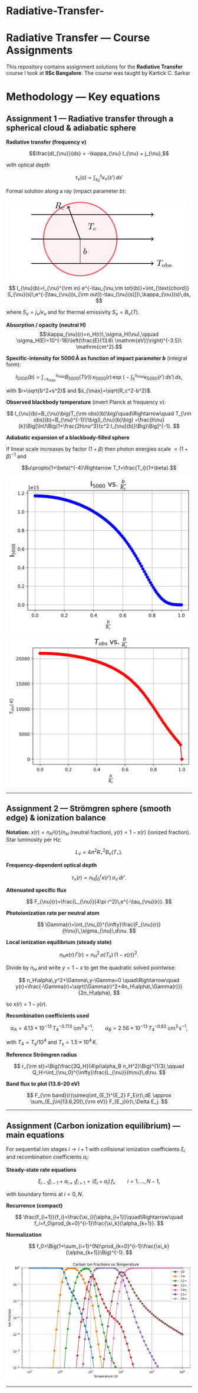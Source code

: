 # Radiative-Transfer-
# Radiative Transfer — Course Assignments

This repository contains assignment solutions for the **Radiative Transfer** course I took at **IISc Bangalore**.
The course was taught by Kartick C. Sarkar

# Methodology — Key equations 

## Assignment 1 — Radiative transfer through a spherical cloud & adiabatic sphere

**Radiative transfer (frequency ν)**  

$$\frac{dI_{\nu}}{ds} = -\kappa_{\nu} I_{\nu} + j_{\nu},$$

with optical depth

$$\tau_{\nu}(s)=\int_{s_0}^{s}\kappa_{\nu}(s')\,ds'$$

Formal solution along a ray (impact parameter $b$):

![Sphere](ass_2.png)

$$
I_{\nu}(b)=I_{\nu}^{\rm in} e^{-\tau_{\nu,\rm tot}(b)}+\int_{\text{chord}} S_{\nu}(s)\,e^{-[\tau_{\nu}(s_{\rm out})-\tau_{\nu}(s)]}\,\kappa_{\nu}(s)\,ds,
$$

where $S_{\nu}=j_{\nu}/\kappa_{\nu}$ and for thermal emissivity $S_{\nu}=B_{\nu}(T)$.

**Absorption / opacity (neutral H)**  
$$\kappa_{\nu}(r)=n_H(r)\,\sigma_H(\nu),\qquad \sigma_H(E)=10^{-18}\left(\frac{E}{13.6\ \mathrm{eV}}\right)^{-3.5}\ \mathrm{cm^2}.$$

**Specific-intensity for 5000 Å as function of impact parameter $b$** (integral form):

$$
I_{5000}(b)=\int_{-s_{\max}}^{s_{\max}} B_{5000}(T(r))\,\kappa_{5000}(r)\,\exp\!\Big(-\int_{s}^{s_{\max}}\kappa_{5000}(r')\,ds'\Big)\,ds,
$$

with $r=\sqrt{b^2+s^2}$ and $s_{\max}=\sqrt{R_c^2-b^2}$.

**Observed blackbody temperature** (invert Planck at frequency $\nu$):

$$
I_{\nu}(b)=B_{\nu}\big(T_{\rm obs}(b)\big)\quad\Rightarrow\quad
T_{\rm obs}(b)=B_{\nu}^{-1}\!\big(I_{\nu}(b)\big)
=\frac{h\nu}{k}\Big[\ln\!\Big(1+\frac{2h\nu^3}{c^2 I_{\nu}(b)}\Big)\Big]^{-1}.
$$

**Adiabatic expansion of a blackbody-filled sphere**  

If linear scale increases by factor $(1+\beta)$ then photon energies scale $\propto(1+\beta)^{-1}$ and

$$u\propto(1+\beta)^{-4}\Rightarrow T_f=\frac{T_i}{1+\beta}.$$

![Intensity variation](Intensity_variation.png)
![Temperature variation](Temperature_variation.png)

---

## Assignment 2 — Strömgren sphere (smooth edge) & ionization balance

**Notation:** $x(r)=n_{H^0}(r)/n_H$ (neutral fraction), $y(r)=1-x(r)$ (ionized fraction). Star luminosity per Hz:

$$L_{\nu}=4\pi^2 R_\star^2 B_{\nu}(T_\star).$$

**Frequency-dependent optical depth**

$$
\tau_{\nu}(r)=n_H\int_0^{r} x(r')\,\sigma_{\nu}\,dr'.
$$

**Attenuated specific flux**

$$
F_{\nu}(r)=\frac{L_{\nu}}{4\pi r^2}\,e^{-\tau_{\nu}(r)}.
$$

**Photoionization rate per neutral atom**

$$
\Gamma(r)=\int_{\nu_0}^{\infty}\frac{F_{\nu}(r)}{h\nu}\,\sigma_{\nu}\,d\nu.
$$

**Local ionization equilibrium (steady state)**

$$
n_H x(r)\,\Gamma(r)=n_H^2\,\alpha(T_s)\,(1-x(r))^2.
$$

Divide by $n_H$ and write $y=1-x$ to get the quadratic solved pointwise:

$$
n_H\alpha\,y^2+\Gamma\,y-\Gamma=0
\quad\Rightarrow\quad
y(r)=\frac{-\Gamma(r)+\sqrt{\Gamma(r)^2+4n_H\alpha\,\Gamma(r)}}{2n_H\alpha},
$$

so $x(r)=1-y(r)$.

**Recombination coefficients used**

$$
\alpha_A=4.13\times10^{-13}\,T_4^{-0.713}\ \mathrm{cm^3\,s^{-1}},\qquad
\alpha_B=2.56\times10^{-13}\,T_4^{-0.82}\ \mathrm{cm^3\,s^{-1}},
$$

with $T_4=T_s/10^4$ and $T_s=1.5\times10^4\,$K.

**Reference Strömgren radius**

$$
r_{\rm st}=\Big(\frac{3Q_H}{4\pi\alpha_B n_H^2}\Big)^{1/3},\qquad
Q_H=\int_{\nu_0}^{\infty}\frac{L_{\nu}}{h\nu}\,d\nu.
$$

**Band flux to plot (13.6–20 eV)**

$$
F_{\rm band}(r)\simeq\int_{E_1}^{E_2} F_E(r)\,dE \approx \sum_{E_j\in[13.6,20]\,{\rm eV}} F_{E_j}(r)\,\Delta E_j.
$$

---

## Assignment (Carbon ionization equilibrium) — main equations

For sequential ion stages $i\to i+1$ with collisional ionization coefficients $\xi_i$ and recombination coefficients $\alpha_i$:

**Steady-state rate equations**

$$
\xi_{i-1} f_{i-1} + \alpha_{i+1} f_{i+1} = (\xi_i+\alpha_i)\,f_i,\qquad i=1,\dots,N-1,
$$

with boundary forms at $i=0,N$.

**Recurrence (compact)**

$$
\frac{f_{i+1}}{f_i}=\frac{\xi_i}{\alpha_{i+1}}\quad\Rightarrow\quad
f_i=f_0\prod_{k=0}^{i-1}\frac{\xi_k}{\alpha_{k+1}}.
$$

**Normalization**

$$
f_0=\Big(1+\sum_{i=1}^{N}\prod_{k=0}^{i-1}\frac{\xi_k}{\alpha_{k+1}}\Big)^{-1}.
$$

![carbon](1st_que.png)


---




    
